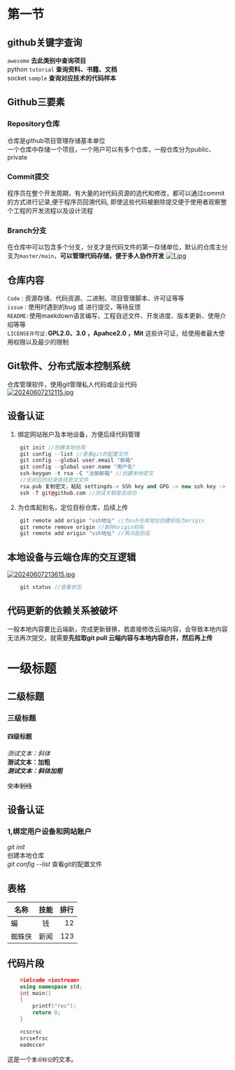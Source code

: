 # 第一节
## github关键字查询
`awesome` **去此类别中查询项目**<br>
python `tutorial` **查询资料、书籍、文档**<br>
socket `sample` **查询对应技术的代码样本**<br>

## Github三要素
### Repository仓库
仓库是github项目管理存储基本单位<br>
一个仓库中存储一个项目，一个用户可以有多个仓库，一般仓库分为public、private<br>
### Commit提交
程序员在整个开发周期，有大量的对代码资源的选代和修改，都可以通过commit的方式进行记录,便于程序员回溯代码, 即使这些代码被删除提交便于使用者观察整个工程的开发流程以及设计流程<br>
### Branch分支
在仓库中可以包含多个分支，分支才是代码文件的第一存储单位，默认的仓库主分支为`master/main`，**可以管理代码存储，便于多人协作开发**
[![1.jpg](https://i.postimg.cc/Nf4XZhT8/1.jpg)](https://postimg.cc/mtPhF5mh)

## 仓库内容
`Code：`资源存储、代码资源、二进制、项目管理脚本、许可证等等<br>
`issue：`使用时遇到的bug 或 进行提交，等待反馈<br>
`README:`使用maekdown语言编写，工程自述文件、开发进度、版本更新、使用介绍等等<br>
`LICENSE许可证:`**GPL2.0、3.0 ，Apahce2.0 ，Mit** 这些许可证，给使用者最大使用权限以及最少的限制<br>
## Git软件、分布式版本控制系统
仓库管理软件，使用git管理私人代码或企业代码<br>
[![20240607212115.jpg](https://i.postimg.cc/KcR0X0wL/20240607212115.jpg)](https://postimg.cc/MXJ7VmWK)
## 设备认证
1. 绑定网站账户及本地设备，方便后续代码管理
```cpp
	git init //创建本地仓库           
	git config --list //查看git的配置文件
	git config --global user.email "邮箱"
	git config --global user.name "用户名"
	ssh-keygan -t rsa -C "注册邮箱" //创建本地密文
	//去对应的目录查找密文文件
	rsa.pub 复制密文，粘贴 settingds-> SSh key and GPG -> new ssh key -> 粘贴
	ssh -T git@github.com //测试关联是否成功
```
2. 为仓库起别名，定位目标仓库，后续上传
```cpp
	git remote add origin "ssh地址" //为ssh仓库地址创建别名为origin
	git remote remove origin //删除origin别名
	git remote add origin "ssh地址" //再次起别名
```
## 本地设备与云端仓库的交互逻辑
[![20240607213615.jpg](https://i.postimg.cc/j5TBCxD9/20240607213615.jpg)](https://postimg.cc/xks64Syy)
```cpp
	git status //查看状态
```
## 代码更新的依赖关系被破坏
一般本地内容要比云端新，完成更新替换，若直接修改云端内容，会导致本地内容无法再次提交，就需要**先拉取git pull 云端内容与本地内容合并，然后再上传**<br>


# 一级标题
## 二级标题
### 三级标题
#### 四级标题

*测试文本：斜体* <br>
**测试文本：加粗** <br>
***测试文本：斜体加粗***

~~文本划线~~

## 设备认证
### 1,绑定用户设备和网站账户
*git init*  
创建本地仓库 <br>
*git config --list* 查看git的配置文件<br>

## 表格
名称|技能|排行
--|:--:|--:
蝙|钱|12
蜘蛛侠|新闻|123

## 代码片段
```cpp
	#inlcude <iostream>
	using namespace std;
	int main()
	{
		printf("rec");
		return 0;
	}
```
```python
	rcscrsc
	srcsefrsc
	eadeccer
```
这是一个`重点标记`的文本。
